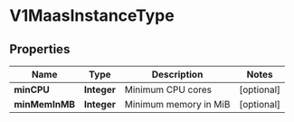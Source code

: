 # V1MaasInstanceType

## Properties
Name | Type | Description | Notes
------------ | ------------- | ------------- | -------------
**minCPU** | **Integer** | Minimum CPU cores |  [optional]
**minMemInMB** | **Integer** | Minimum memory in MiB |  [optional]
